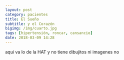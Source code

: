 ```yaml
---
layout: post
category: pacientes
title: El Sueño
subtitle: y el Corazón
bigimg: /img/cuarto.jpg
tags: [hipertensión, roncar, cansancio]
date: 2018-03-09 14:28
---
```


aqui va lo de la HAT y no tiene dibujitos ni imagenes no
